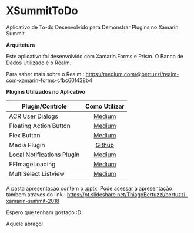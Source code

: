 # XSummitToDo

Aplicativo de To-do Desenvolvido para Demonstrar Plugins no Xamarin Summit

**Arquitetura**

Este aplicativo foi desenvolvido com Xamarin.Forms e Prism.
O Banco de Dados Utilizado é o Realm.

Para saber mais sobre o Realm : https://medium.com/@bertuzzi/realm-com-xamarin-forms-cfbc60f438b4

**Plugins Utilizados no Aplicativo**

|Plugin/Controle |Como Utilizar|
| ------------------- | :------------------: |
|ACR User Dialogs|[Medium](https://medium.com/@bertuzzi/meu-plugin-minha-vida-toast-load-dialogs-baf96b51ade7)|
|Floating Action Button|[Medium](https://medium.com/@bertuzzi/o-x-do-xamarin-forms-floating-action-button-o-bot%C3%A3o-flutuante-parte-2-6908d9ebe0b)|
|Flex Button|[Medium](https://medium.com/@bertuzzi/o-x-do-xamarin-forms-bot%C3%A3o-flex-296e414500c6)|
|Media Plugin|[Github](https://github.com/jamesmontemagno/MediaPlugin)|
|Local Notifications Plugin|[Medium](https://medium.com/@bertuzzi/meu-plugin-minha-vida-notifica%C3%A7%C3%B5es-locais-a4bcd9fa1594)|
|FFImageLoading|[Medium](https://medium.com/@bertuzzi/meu-plugin-minha-vida-ffimageloading-9a03f1e7cd52)|
|MultiSelect Listview|[Medium](https://medium.com/@bertuzzi/o-x-do-xamarin-forms-multi-select-listview-6e59c020d534)|

A pasta apresentacao contem o .pptx.
Pode acessar a apresentação tambem atraves do link : https://pt.slideshare.net/ThiagoBertuzzi/bertuzzi-xamarin-summit-2018

Espero que tenham gostado :D

Aquele abraço!

